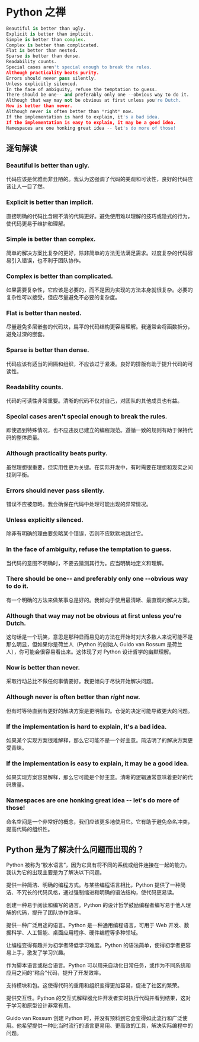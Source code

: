 # Python 之禅

```python
Beautiful is better than ugly.
Explicit is better than implicit.
Simple is better than complex.
Complex is better than complicated.
Flat is better than nested.
Sparse is better than dense.
Readability counts.
Special cases aren't special enough to break the rules.
Although practicality beats purity.
Errors should never pass silently.
Unless explicitly silenced.
In the face of ambiguity, refuse the temptation to guess.
There should be one-- and preferably only one --obvious way to do it.
Although that way may not be obvious at first unless you're Dutch.
Now is better than never.
Although never is often better than *right* now.
If the implementation is hard to explain, it's a bad idea.
If the implementation is easy to explain, it may be a good idea.
Namespaces are one honking great idea -- let's do more of those!
```

## 逐句解读

### Beautiful is better than ugly.

代码应该是优雅而非丑陋的。我认为这强调了代码的美观和可读性，良好的代码应该让人一目了然。

### Explicit is better than implicit.

直接明确的代码比含糊不清的代码更好。避免使用难以理解的技巧或隐式的行为，使代码更易于维护和理解。

### Simple is better than complex.

简单的解决方案比复杂的更好，除非简单的方法无法满足需求。过度复杂的代码容易引入错误，也不利于团队协作。

### Complex is better than complicated.

如果需要复杂性，它应该是必要的，而不是因为实现的方法本身就很复杂。必要的复杂性可以接受，但应尽量避免不必要的复杂度。

### Flat is better than nested.

尽量避免多层嵌套的代码块，扁平的代码结构更容易理解。我通常会将函数拆分，避免过深的嵌套。

### Sparse is better than dense.

代码应该有适当的间隔和组织，不应该过于紧凑。良好的排版有助于提升代码的可读性。

### Readability counts.

代码的可读性非常重要。清晰的代码不仅对自己，对团队的其他成员也有益。

### Special cases aren't special enough to break the rules.

即使遇到特殊情况，也不应违反已建立的编程规范。遵循一致的规则有助于保持代码的整体质量。

### Although practicality beats purity.

虽然理想很重要，但实用性更为关键。在实际开发中，有时需要在理想和现实之间找到平衡。

### Errors should never pass silently.

错误不应被忽略。我会确保在代码中处理可能出现的异常情况。

### Unless explicitly silenced.

除非有明确的理由要忽略某个错误，否则不应默默地跳过它。

### In the face of ambiguity, refuse the temptation to guess.

当代码的意图不明确时，不要去猜测其行为。应当明确地定义和理解。

### There should be one-- and preferably only one --obvious way to do it.

有一个明确的方法来做某事总是好的。我倾向于使用最清晰、最直观的解决方案。

### Although that way may not be obvious at first unless you're Dutch.

这句话是一个玩笑，意思是那种显而易见的方法在开始时对大多数人来说可能不是那么明显，但如果你是荷兰人（Python 的创始人 Guido van Rossum 是荷兰人），你可能会很容易看出来。这体现了对 Python 设计哲学的幽默理解。

### Now is better than never.

采取行动总比不做任何事情要好。我更倾向于尽快开始解决问题。

### Although never is often better than _right_ now.

但有时等待直到有更好的解决方案是更明智的。仓促的决定可能导致更大的问题。

### If the implementation is hard to explain, it's a bad idea.

如果某个实现方案很难解释，那么它可能不是一个好主意。简洁明了的解决方案更受青睐。

### If the implementation is easy to explain, it may be a good idea.

如果实现方案容易解释，那么它可能是个好主意。清晰的逻辑通常意味着更好的代码质量。

### Namespaces are one honking great idea -- let's do more of those!

命名空间是一个非常好的概念，我们应该更多地使用它。它有助于避免命名冲突，提高代码的组织性。

## Python 是为了解决什么问题而出现的？

Python 被称为“胶水语言”，因为它具有将不同的系统或组件连接在一起的能力。我认为它的出现主要是为了解决以下问题。

提供一种简洁、明确的编程方式。与某些编程语言相比，Python 提供了一种简洁、不冗长的代码风格，通过强制缩进和明确的语法结构，使代码更易读。

创建一种易于阅读和编写的语言。Python 的设计哲学鼓励编程者编写易于他人理解的代码，提升了团队协作效率。

提供一种广泛用途的语言。Python 是一种通用编程语言，可用于 Web 开发、数据科学、人工智能、桌面应用程序、硬件编程等多种领域。

让编程变得有趣并为初学者降低学习难度。Python 的语法简单，使得初学者更容易上手，激发了学习兴趣。

作为脚本语言或粘合语言。Python 可以用来自动化日常任务，或作为不同系统和应用之间的“粘合”代码，提升了开发效率。

支持模块和包。这使得代码的重用和组织变得更加容易，促进了社区的繁荣。

提供交互性。Python 的交互式解释器允许开发者实时执行代码并看到结果，这对于学习和原型设计非常有用。

Guido van Rossum 创建 Python 时，并没有预料到它会变得如此流行和广泛使用。他希望提供一种比当时流行的语言更易用、更高效的工具，解决实际编程中的问题。
